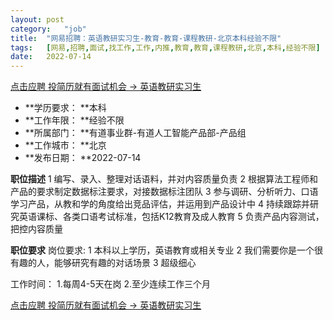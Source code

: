 ```yaml
---
layout:	post
category:	"job"
title:	"网易招聘：英语教研实习生-教育-教育-课程教研-北京本科经验不限"
tags:	[网易,招聘,面试,找工作,工作,内推,教育,教育,课程教研,北京,本科,经验不限]
date:	2022-07-14
---
```


[点击应聘 投简历就有面试机会 -> 英语教研实习生](http://mobile.bole.netease.com/bole/boleDetail?id=26597&employeeId=346f03c3cda5f04c&key=all)



- **学历要求： **本科
- **工作年限： **经验不限
- **所属部门： **有道事业群-有道人工智能产品部-产品组
- **工作城市： **北京
- **发布日期： **2022-07-14



**职位描述**
        1	编写、录入、整理对话语料，并对内容质量负责
	2	根据算法工程师和产品的要求制定数据标注要求，对接数据标注团队
	3	参与调研、分析听力、口语学习产品，从教和学的角度给出竞品评估，并运用到产品设计中
	4	持续跟踪并研究英语课标、各类口语考试标准，包括K12教育及成人教育
	5	负责产品内容测试，把控内容质量




**职位要求**
岗位要求:
	1	本科以上学历，英语教育或相关专业
	2	我们需要你是一个很有趣的人，能够研究有趣的对话场景
	3	超级细心

工作时间：
1.每周4-5天在岗
2.至少连续工作三个月



[点击应聘 投简历就有面试机会 -> 英语教研实习生](http://mobile.bole.netease.com/bole/boleDetail?id=26597&employeeId=346f03c3cda5f04c&key=all)